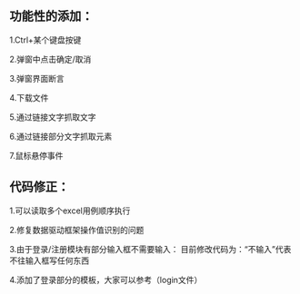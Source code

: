 ## 功能性的添加：

1.Ctrl+某个键盘按键

2.弹窗中点击确定/取消

3.弹窗界面断言

4.下载文件

5.通过链接文字抓取文字

6.通过链接部分文字抓取元素

7.鼠标悬停事件

## 代码修正：

1.可以读取多个excel用例顺序执行

2.修复数据驱动框架操作值识别的问题

3.由于登录/注册模块有部分输入框不需要输入：
目前修改代码为：“不输入”代表不往输入框写任何东西

4.添加了登录部分的模板，大家可以参考（login文件）
